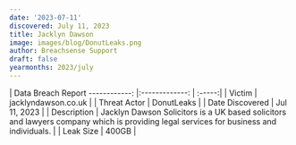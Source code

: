 ```yaml
---
date: '2023-07-11'
discovered: July 11, 2023
title: Jacklyn Dawson
image: images/blog/DonutLeaks.png
author: Breachsense Support
draft: false
yearmonths: 2023/july
---
```



| Data Breach Report
------------:     |:-------------:    | :-----:|
| Victim      | jacklyndawson.co.uk      | 
| Threat Actor      | DonutLeaks      | 
| Date Discovered      | Jul 11, 2023      | 
| Description      | Jacklyn Dawson Solicitors is a UK based solicitors and lawyers company which is providing legal services for business and individuals.      | 
| Leak Size      | 400GB      | 

